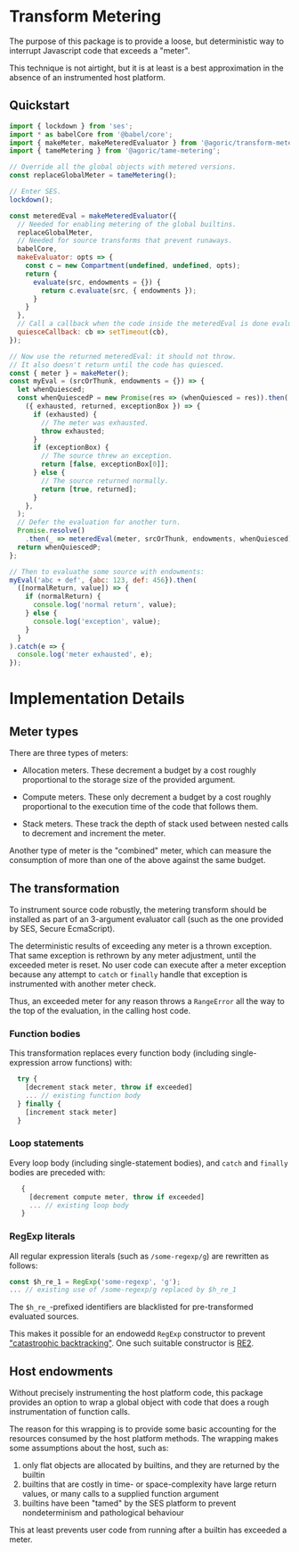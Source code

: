 # Transform Metering

The purpose of this package is to provide a loose, but deterministic way to interrupt Javascript code that exceeds a "meter".

This technique is not airtight, but it is at least is a best approximation in the absence of an instrumented host platform.

## Quickstart

```js
import { lockdown } from 'ses';
import * as babelCore from '@babel/core';
import { makeMeter, makeMeteredEvaluator } from '@agoric/transform-metering';
import { tameMetering } from '@agoric/tame-metering';

// Override all the global objects with metered versions.
const replaceGlobalMeter = tameMetering();

// Enter SES.
lockdown();

const meteredEval = makeMeteredEvaluator({
  // Needed for enabling metering of the global builtins.
  replaceGlobalMeter,
  // Needed for source transforms that prevent runaways.
  babelCore,
  makeEvaluator: opts => {
    const c = new Compartment(undefined, undefined, opts);
    return {
      evaluate(src, endowments = {}) {
        return c.evaluate(src, { endowments });
      }
    }
  },
  // Call a callback when the code inside the meteredEval is done evaluating.
  quiesceCallback: cb => setTimeout(cb),
});

// Now use the returned meteredEval: it should not throw.
// It also doesn't return until the code has quiesced.
const { meter } = makeMeter();
const myEval = (srcOrThunk, endowments = {}) => {
  let whenQuiesced;
  const whenQuiescedP = new Promise(res => (whenQuiesced = res)).then(
    ({ exhausted, returned, exceptionBox }) => {
      if (exhausted) {
        // The meter was exhausted.
        throw exhausted;
      }
      if (exceptionBox) {
        // The source threw an exception.
        return [false, exceptionBox[0]];
      } else {
        // The source returned normally.
        return [true, returned];
      }
    },
  );
  // Defer the evaluation for another turn.
  Promise.resolve()
    .then(_ => meteredEval(meter, srcOrThunk, endowments, whenQuiesced));
  return whenQuiescedP;
};

// Then to evaluathe some source with endowments:
myEval('abc + def', {abc: 123, def: 456}).then(
  ([normalReturn, value]) => {
    if (normalReturn) {
      console.log('normal return', value);
    } else {
      console.log('exception', value);
    }
  }
).catch(e => {
  console.log('meter exhausted', e);
});
```

# Implementation Details

## Meter types

There are three types of meters:

* Allocation meters.  These decrement a budget by a cost roughly proportional to the storage size of the provided argument.

* Compute meters.  These only decrement a budget by a cost roughly proportional to the execution time of the code that follows them.

* Stack meters. These track the depth of stack used between nested calls to decrement and increment the meter.

Another type of meter is the "combined" meter, which can measure the consumption of more than one of the above against the same budget.

## The transformation

To instrument source code robustly, the metering transform should be installed as part of an 3-argument evaluator call (such as the one provided by SES, Secure EcmaScript).

The deterministic results of exceeding any meter is a thrown exception.  That same exception is rethrown by any meter adjustment, until the exceeded meter is reset.  No user code can execute after a meter exception because any attempt to `catch` or `finally` handle that exception is instrumented with another meter check.

Thus, an exceeded meter for any reason throws a `RangeError` all the way to the top of the evaluation, in the calling host code.

### Function bodies

This transformation replaces every function body (including single-expression arrow functions) with:

```js
  try {
    [decrement stack meter, throw if exceeded]
    ... // existing function body
  } finally {
    [increment stack meter]
  }
```

### Loop statements

Every loop body (including single-statement bodies), and `catch` and `finally` bodies are preceded with:

```js
   {
     [decrement compute meter, throw if exceeded]
     ... // existing loop body
   }
```

### RegExp literals

All regular expression literals (such as `/some-regexp/g`) are rewritten as follows:

```js
const $h_re_1 = RegExp('some-regexp', 'g');
... // existing use of /some-regexp/g replaced by $h_re_1
```

The `$h_re_`-prefixed identifiers are blacklisted for pre-transformed evaluated sources.

This makes it possible for an endowedd `RegExp` constructor to prevent ["catastrophic backtracking"](https://www.regular-expressions.info/catastrophic.html).  One such suitable constructor is [RE2](https://github.com/google/re2/#readme).

## Host endowments

Without precisely instrumenting the host platform code, this package provides an option to wrap a global object with code that does a rough instrumentation of function calls.

The reason for this wrapping is to provide some basic accounting for the resources consumed by the host platform methods.  The wrapping makes some assumptions about the host, such as:

1. only flat objects are allocated by builtins, and they are returned by the builtin
2. builtins that are costly in time- or space-complexity have large return values, or many calls to a supplied function argument
3. builtins have been "tamed" by the SES platform to prevent nondeterminism and pathological behaviour

This at least prevents user code from running after a builtin has exceeded a meter.

